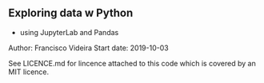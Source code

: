 ## Exploring data w Python
- using JupyterLab and Pandas

Author: Francisco Videira
Start date: 2019-10-03

See LICENCE.md for lincence attached to this code which is covered by an MIT licence.
